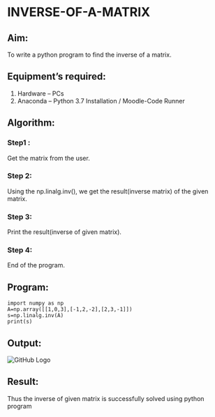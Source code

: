 # INVERSE-OF-A-MATRIX
## Aim:
To write a python program to find the inverse of a matrix.
## Equipment’s required:
1. 	Hardware – PCs
2. 	Anaconda – Python 3.7 Installation / Moodle-Code Runner
## Algorithm:
### Step1 : 
Get the matrix from the user.

### Step 2:
Using the np.linalg.inv(), we get the result(inverse matrix) of the given matrix.

### Step 3: 
Print the result(inverse of given matrix).

### Step 4: 
End of the program.

## Program:
~~~
import numpy as np
A=np.array([[1,0,3],[-1,2,-2],[2,3,-1]]) 
s=np.linalg.inv(A)
print(s)
~~~

## Output:
![GitHub Logo](inv.png)

## Result:
Thus the inverse of given matrix is successfully solved using python program

